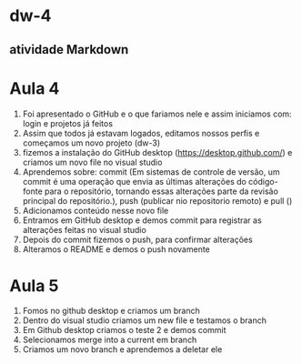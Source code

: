 # dw-4
## atividade Markdown 

# Aula 4
1. Foi apresentado o GitHub e o que fariamos nele e assim iniciamos com: login e projetos já feitos
2. Assim que todos já estavam logados, editamos nossos perfis e começamos um novo projeto (dw-3) 
3. fizemos a instalação do GitHub desktop (<https://desktop.github.com/>) e criamos um novo file no visual studio  
4. Aprendemos sobre: commit (Em sistemas de controle de versão, um commit é uma operação que envia as últimas alterações do código-fonte para o repositório, tornando essas alterações parte da revisão principal do repositório.), push (publicar nio repositorio remoto) e pull ()
5. Adicionamos conteúdo nesse novo file 
6. Entramos em GitHub desktop e demos commit para registrar as alterações feitas no visual studio
7. Depois do commit fizemos o push, para confirmar alterações
8. Alteramos o README e demos o push novamente

# Aula 5
1. Fomos no github desktop e criamos um branch 
2. Dentro do visual studio criamos um new file e testamos o branch 
3. Em Github desktop criamos o teste 2 e demos commit 
4. Selecionamos merge into a current em branch
5. Criamos um novo branch e aprendemos a deletar ele
